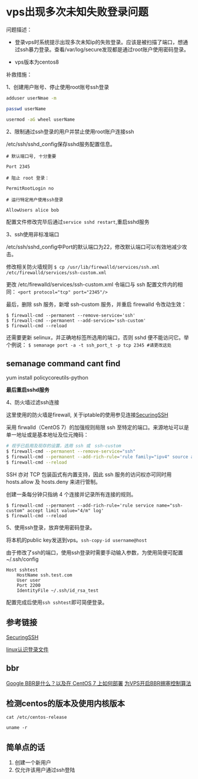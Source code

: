 # vps出现多次未知失败登录问题

问题描述：

- 登录vps时系统提示出现多次未知ip的失败登录。应该是被扫描了端口，想通过ssh暴力登录。查看/var/log/secure发现都是通过root账户使用密码登录。

- vps版本为centos8

补救措施：

1、创建用户账号、停止使用root账号ssh登录

```sh
adduser userNmae -m

passwd userName

usermod -aG wheel userName
```

2、限制通过ssh登录的用户并禁止使用root账户连接ssh

/etc/ssh/sshd_config保存sshd服务配置信息。

```shell
# 默认端口号, 十分重要

Port 2345

# 阻止 root 登录：

PermitRootLogin no

# 运行特定用户使用ssh登录

AllowUsers alice bob
```

配置文件修改完毕后通过`service sshd restart`,重启sshd服务

3、ssh使用非标准端口

/etc/ssh/sshd_config中Port的默认端口为22，修改默认端口可以有效地减少攻击。

修改相关防火墙规则
`$ cp /usr/lib/firewalld/services/ssh.xml /etc/firewalld/services/ssh-custom.xml`

更改 /etc/firewalld/services/ssh-custom.xml 令端口与 ssh 配置文件内的相同：
`<port protocol="tcp" port="2345"/>`

最后，删除 ssh 服务，新增 ssh-custom 服务，并重启 firewalld 令改动生效：

```shell
$ firewall-cmd --permanent --remove-service='ssh'
$ firewall-cmd --permanent --add-service='ssh-custom'
$ firewall-cmd --reload
```

还需要更新 selinux，并正确地标签所选用的端口，否则 sshd 便不能访问它。举个例说：
`$ semanage port -a -t ssh_port_t -p tcp 2345 #请更改这处`

## semanage command cant find

yum install policycoreutils-python

__最后重启sshd服务__

4、防火墙过滤ssh连接

这里使用的防火墙是firewall, 关于iptable的使用参见连接[SecuringSSH](https://wiki.centos.org/zh/HowTos/Network/SecuringSSH)

采用 firwalld（CentOS 7）的加强规则局限 ssh 至特定的端口。来源地址可以是单一地址或是基本地址及位元掩码：

```sh
# 视乎已启用及现存的设置，选用 ssh 或　ssh-custom
$ firewall-cmd --permanent --remove-service="ssh"
$ firewall-cmd --permanent --add-rich-rule='rule family="ipv4" source address="72.232.194.162" service name="ssh-custom" accept'
$ firewall-cmd --reload
```

SSH 亦对 TCP 包装函式有内置支持，因此 ssh 服务的访问权亦可同时用 hosts.allow 及 hosts.deny 来进行管制。

创建一条每分钟只指纳 4 个连接并记录所有连接的规则。

```shell
$ firewall-cmd --permanent --add-rich-rule='rule service name="ssh-custom" accept limit value="4/m" log' 
$ firewall-cmd --reload
```

5、使用ssh登录，放弃使用密码登录。

将本机的public key发送到vps。```ssh-copy-id username@host```

由于修改了ssh的端口，使用ssh登录时需要手动输入参数，为使用简便可配置~/.ssh/config

```vim
Host sshtest
    HostName ssh.test.com
    User user
    Port 2200
    IdentityFile ~/.ssh/id_rsa_test
```

配置完成后使用`ssh sshtest`即可简便登录。

## 参考链接

[SecuringSSH]([SecuringSSH](https://wiki.centos.org/zh/HowTos/Network/SecuringSSH)
)

[linux认识登录文件](http://cn.linux.vbird.org/linux_basic/0570syslog.php#syslogd_format)

## bbr

[Google BBR是什么？以及在 CentOS 7 上如何部署](https://tech.jandou.com/CentOS7-Google-BBR.html)
[为VPS开启BBR拥塞控制算法](https://xiaozhou.net/enable-bbr-for-vps-2017-06-10.html)

## 检测centos的版本及使用内核版本

`cat /etc/centos-release`

`uname -r`

## 简单点的话
1. 创建一个新用户
2. 仅允许该用户通过ssh登陆